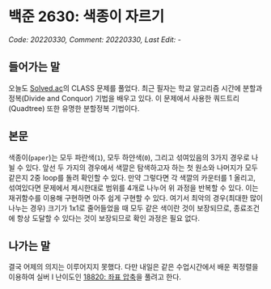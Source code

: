 # 백준 2630: 색종이 자르기
_Code: 20220330, Comment: 20220330, Last Edit: -_

## 들어가는 말

 오늘도 [Solved.ac](http://solved.ac)의 CLASS 문제를 풀었다. 최근 필자는 학교 알고리즘 시간에 분할과 정복(Divide and Conquor) 기법을 배우고 있다. 이 문제에서 사용한 쿼드트리(Quadtree) 또한 유명한 분할정복 기법이다.

## 본문

 색종이(<code>paper</code>)는 모두 파란색(<code>1</code>), 모두 하얀색(<code>0</code>), 그리고 섞여있음의 3가지 경우로 나뉠 수 있다.
 앞선 두 가지의 경우에서 색깔은 탐색하고자 하는 첫 원소와 나머지가 모두 같은지 2중 loop를 돌려 확인할 수 있다. 만약 그렇다면 각 색깔의 카운터를 1 올리고, 섞여있다면 문제에서 제시한대로 범위를 4개로 나누어 위 과정을 반복할 수 있다.
 이는 재귀함수를 이용해 구현하면 아주 쉽게 구현할 수 있다. 여기서 최악의 경우(최대한 많이 나누는 경우) 크기가 1x1로 줄어들었을 때 모두 같은 색이란 것이 보장되므로, 종료조건에 항상 도달할 수 있다는 것이 보장되므로 확인 과정은 필요 없다.

## 나가는 말
 결국 어제의 의지는 이루어지지 못했다. 다만 내일은 같은 수업시간에서 배운 퀵정렬을 이용하여 실버 I 난이도인 [18820: 좌표 압축](https://www.acmicpc.net/problem/18870)을 풀려고 한다.